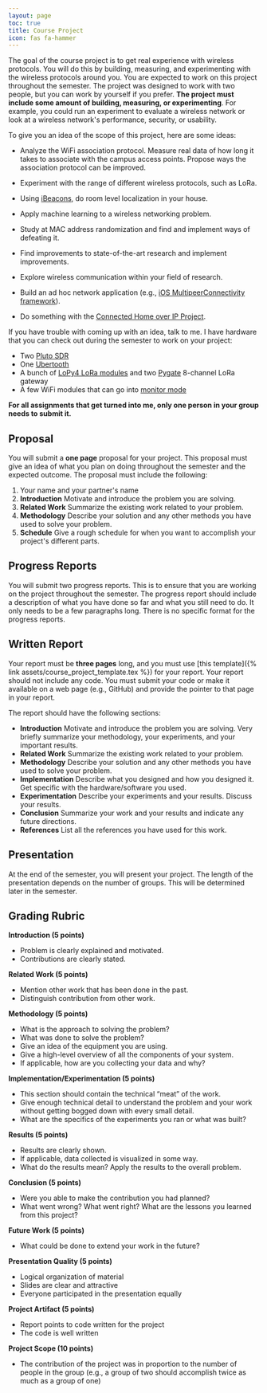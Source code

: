 ```yaml
---
layout: page
toc: true
title: Course Project
icon: fas fa-hammer
---
```


The goal of the course project is to get real experience with wireless protocols. You will do this by building, measuring, and experimenting with the wireless protocols around you. You are expected to work on this project throughout the semester. The project was designed to work with two people, but you can work by yourself if you prefer. **The project must include some amount of building, measuring, or experimenting**. For example, you could run an experiment to evaluate a wireless network or look at a wireless network's performance, security, or usability.

To give you an idea of the scope of this project, here are some ideas:

- Analyze the WiFi association protocol. Measure real data of how long it takes to associate with the campus access points. Propose ways the association protocol can be improved.

- Experiment with the range of different wireless protocols, such as LoRa.

- Using [iBeacons](https://en.wikipedia.org/wiki/IBeacon), do room level localization in your house.

- Apply machine learning to a wireless networking problem.

- Study at MAC address randomization and find and implement ways of defeating it.

- Find improvements to state-of-the-art research and implement improvements.

- Explore wireless communication within your field of research.

- Build an ad hoc network application (e.g., [iOS MultipeerConnectivity framework](https://developer.apple.com/documentation/multipeerconnectivity)).

- Do something with the [Connected Home over IP Project](https://www.connectedhomeip.com).

If you have trouble with coming up with an idea, talk to me. I have hardware that you can check out during the semester to work on your project:

- Two [Pluto SDR](https://www.digikey.com/en/product-highlight/a/analog-devices/adalm-pluto)
- One [Ubertooth](https://greatscottgadgets.com/ubertoothone/)
- A bunch of [LoPy4 LoRa modules](https://pycom.io/product/lopy4/) and two [Pygate](https://pycom.io/product/pygate/) 8-channel LoRa gateway
- A few WiFi modules that can go into [monitor mode](https://en.wikipedia.org/wiki/Monitor_mode)

**For all assignments that get turned into me, only one person in your group needs to submit it.**

## Proposal
You will submit a **one page** proposal for your project. This proposal must give an idea of what you plan on doing throughout the semester and the expected outcome. The proposal must include the following:

1. Your name and your partner's name
2. **Introduction** Motivate and introduce the problem you are solving.
3. **Related Work** Summarize the existing work related to your problem.
4. **Methodology** Describe your solution and any other methods you have used to solve your problem.
5. **Schedule** Give a rough schedule for when you want to accomplish your project's different parts.

## Progress Reports
You will submit two progress reports. This is to ensure that you are working on the project throughout the semester. The progress report should include a description of what you have done so far and what you still need to do. It only needs to be a few paragraphs long. There is no specific format for the progress reports.

## Written Report
Your report must be **three pages** long, and you must use [this template]({% link assets/course_project_template.tex %}) for your report. Your report should not include any code. You must submit your code or make it available on a web page (e.g., GitHub) and provide the pointer to that page in your report.

The report should have the following sections:

- **Introduction** Motivate and introduce the problem you are solving. Very briefly summarize your methodology, your experiments, and your important results.
- **Related Work** Summarize the existing work related to your problem.
- **Methodology** Describe your solution and any other methods you have used to solve your problem.
- **Implementation** Describe what you designed and how you designed it. Get specific with the hardware/software you used.
- **Experimentation** Describe your experiments and your results. Discuss your results.
- **Conclusion** Summarize your work and your results and indicate any future directions.
- **References** List all the references you have used for this work.

## Presentation
At the end of the semester, you will present your project. The length of the presentation depends on the number of groups. This will be determined later in the semester.

## Grading Rubric

**Introduction (5 points)**
- Problem is clearly explained and motivated.
- Contributions are clearly stated.

**Related Work (5 points)**
- Mention other work that has been done in the past.
- Distinguish contribution from other work.

**Methodology (5 points)**
- What is the approach to solving the problem?
- What was done to solve the problem?
- Give an idea of the equipment you are using.
- Give a high-level overview of all the components of your system.
- If applicable, how are you collecting your data and why?

**Implementation/Experimentation (5 points)**
- This section should contain the technical “meat” of the work.
- Give enough technical detail to understand the problem and your work without getting bogged down with every small detail.
- What are the specifics of the experiments you ran or what was built?

**Results (5 points)**
- Results are clearly shown.
- If applicable, data collected is visualized in some way.
- What do the results mean? Apply the results to the overall problem.

**Conclusion (5 points)**
- Were you able to make the contribution you had planned?
- What went wrong? What went right? What are the lessons you learned from this project?

**Future Work (5 points)**
- What could be done to extend your work in the future?

**Presentation Quality (5 points)**
- Logical organization of material
- Slides are clear and attractive
- Everyone participated in the presentation equally

**Project Artifact (5 points)**
- Report points to code written for the project
- The code is well written

**Project Scope (10 points)**
- The contribution of the project was in proportion to the number of people in the group (e.g., a group of two should accomplish twice as much as a group of one)
